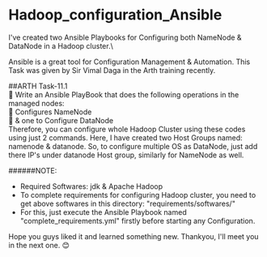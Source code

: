 # Hadoop_configuration_Ansible

I've created two Ansible Playbooks for Configuring both NameNode & DataNode in a Hadoop cluster.\

Ansible is a great tool for Configuration Management & Automation. This Task was given by Sir Vimal Daga in the Arth training recently.

##ARTH Task-11.1\
🔰 Write an Ansible PlayBook that does the following operations in the managed nodes:\
🔹 Configures NameNode\
🔹 & one to Configure DataNode\
Therefore, you can configure whole Hadoop Cluster using these codes using just 2 commands. Here, I have created two Host Groups named: namenode & datanode. So, to configure multiple OS as DataNode, just add there IP's under datanode Host group, similarly for NameNode as well. 

######NOTE:
- Required Softwares: jdk & Apache Hadoop
- To complete requirements for configuring Hadoop cluster, you need to get above softwares in this directory: "requirements/softwares/"
- For this, just execute the Ansible Playbook named "complete_requirements.yml" firstly before starting any Configuration.

Hope you guys liked it and learned something new. Thankyou, I'll meet you in the next one. 😊
